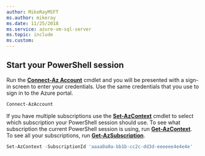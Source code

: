 ```yaml
---
author: MikeRayMSFT
ms.author: mikeray
ms.date: 11/25/2018
ms.service: azure-vm-sql-server
ms.topic: include
ms.custom:
---
```


## Start your PowerShell session
 

Run the [**Connect-Az Account**](/powershell/module/Az.Accounts/Connect-AzAccount) cmdlet and you will be presented with a sign-in screen to enter your credentials. Use the same credentials that you use to sign in to the Azure portal.

```powershell
Connect-AzAccount
```

If you have multiple subscriptions use the [**Set-AzContext**](/powershell/module/az.accounts/set-azcontext) cmdlet to select which subscription your PowerShell session should use. To see what subscription the current PowerShell session is using, run [**Get-AzContext**](/powershell/module/az.accounts/get-azcontext). To see all your subscriptions, run [**Get-AzSubscription**](/powershell/module/az.accounts/get-azsubscription).

```powershell
Set-AzContext -SubscriptionId 'aaaa0a0a-bb1b-cc2c-dd3d-eeeeee4e4e4e'
```
